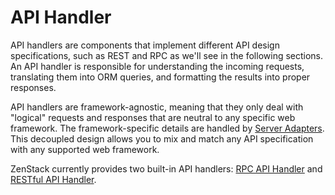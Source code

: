 # API Handler

API handlers are components that implement different API design specifications, such as REST and RPC as we'll see in the following sections. An API handler is responsible for understanding the incoming requests, translating them into ORM queries, and formatting the results into proper responses.

API handlers are framework-agnostic, meaning that they only deal with "logical" requests and responses that are neutral to any specific web framework. The framework-specific details are handled by [Server Adapters](../server-adapter). This decoupled design allows you to mix and match any API specification with any supported web framework.

ZenStack currently provides two built-in API handlers: [RPC API Handler](./rpc.md) and [RESTful API Handler](./rest.md).